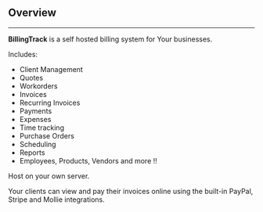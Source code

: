 ## Overview
---

**BillingTrack** is a self hosted billing system for  Your businesses.

Includes:
- Client Management
- Quotes
- Workorders
- Invoices
- Recurring Invoices
- Payments
- Expenses
- Time tracking
- Purchase Orders
- Scheduling
- Reports
- Employees, Products, Vendors and more !!

Host on your own server.

Your clients can view and pay their invoices online using the built-in PayPal, Stripe and Mollie integrations.




